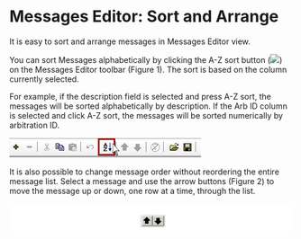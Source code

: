 # Messages Editor: Sort and Arrange

It is easy to sort and arrange messages in Messages Editor view.

You can sort Messages alphabetically by clicking the A-Z sort button (![](https://cdn.intrepidcs.net/support/VehicleSpy/assets/aZsort.gif)) on the Messages Editor toolbar (Figure 1). The sort is based on the column currently selected.

For example, if the description field is selected and press A-Z sort, the messages will be sorted alphabetically by description. If the Arb ID column is selected and click A-Z sort, the messages will be sorted numerically by arbitration ID.

![Figure 1: Use the Sort button to sort messages in the Messages Editor.](../../../.gitbook/assets/spyinsort.gif)

It is also possible to change message order without reordering the entire message list. Select a message and use the arrow buttons (Figure 2) to move the message up or down, one row at a time, through the list.

![Figure 2: Use the Up/Down buttons to shift messages up/down in the table one row at a time.](../../../.gitbook/assets/upDown.gif)
